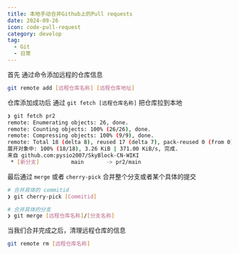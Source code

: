 ```yaml
---
title: 本地手动合并Github上的Pull requests
date: 2024-09-26
icon: code-pull-request
category: develop
tag:
  - Git
  - 日常
---
```

首先 通过命令添加远程的仓库信息 

```bash
git remote add [远程仓库名称] [远程仓库地址] 
```
仓库添加成功后 通过 ``` git fetch [远程仓库名称] ``` 把仓库拉到本地

```bash
❯ git fetch pr2
remote: Enumerating objects: 26, done.
remote: Counting objects: 100% (26/26), done.
remote: Compressing objects: 100% (9/9), done.
remote: Total 18 (delta 8), reused 17 (delta 7), pack-reused 0 (from 0)
展开对象中: 100% (18/18), 3.26 KiB | 371.00 KiB/s, 完成.
来自 github.com:pysio2007/SkyBlock-CN-WIKI
 * [新分支]          main       -> pr2/main
```

最后通过 ```merge``` 或者 ```cherry-pick``` 合并整个分支或者某个具体的提交 

```bash
# 合并具体的 commitid
❯ git cherry-pick [Commitid]

# 合并具体的分支
❯ git merge [远程仓库名称]/[分支名称]
```

当我们合并完成之后，清理远程仓库的信息
```bash
git remote rm [远程仓库名称]
```